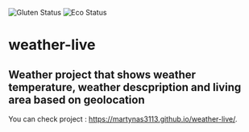![Gluten Status](https://img.shields.io/badge/Gluten-Free-green.svg)
![Eco Status](https://img.shields.io/badge/ECO-Friendly-green.svg)<br>

# weather-live

## Weather project that shows weather temperature, weather descpription and living area based on geolocation

You can check project : https://martynas3113.github.io/weather-live/.
